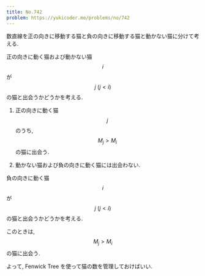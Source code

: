 ```yaml
---
title: No.742
problem: https://yukicoder.me/problems/no/742
---
```

数直線を正の向きに移動する猫と負の向きに移動する猫と動かない猫に分けて考える.

正の向きに動く猫および動かない猫 $$ i $$ が $$ j \ (j \lt i) $$ の猫と出会うかどうかを考える.

1. 正の向きに動く猫 $$ j $$ のうち, $$ M_j \gt M_i $$ の猫に出会う.

2. 動かない猫および負の向きに動く猫には出会わない.

負の向きに動く猫 $$ i $$ が $$ j \ (j \lt i) $$ の猫と出会うかどうかを考える.

このときは, $$ M_j \gt M_i $$ の猫に出会う.

よって, Fenwick Tree を使って猫の数を管理しておけばいい.
